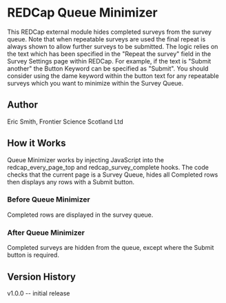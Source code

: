 # REDCap Queue Minimizer
This REDCap external module hides completed surveys from the survey queue. Note that when repeatable surveys are used the final repeat is always shown to allow further surveys to be submitted.
The logic relies on the text which has been specified in the "Repeat the survey" field in the Survey Settings page within REDCap.  For example, if the text is "Submit another" the Button Keyword can be specified as "Submit". You should consider using the dame keyword within the button text for any repeatable surveys which you want to minimize within the Survey Queue.

## Author 
Eric Smith, Frontier Science Scotland Ltd

## How it Works
Queue Minimizer works by injecting JavaScript into the redcap_every_page_top and redcap_survey_complete hooks.  The code checks that the current page is a Survey Queue, hides all Completed rows then displays any rows with a Submit button.

### Before Queue Minimizer
Completed rows are displayed in the survey queue.

### After Queue Minimizer
Completed surveys are hidden from the queue, except where the Submit button is required.

## Version History
v1.0.0 -- initial release
